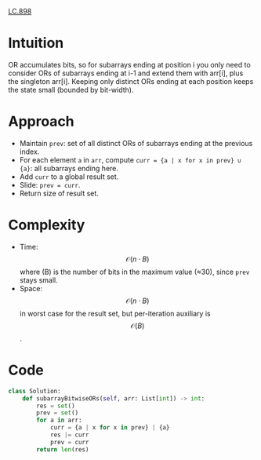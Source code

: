 
[LC.898](https://leetcode.com/problems/bitwise-ors-of-subarrays/description/)
# Intuition
OR accumulates bits, so for subarrays ending at position i you only need to consider ORs of subarrays ending at i-1 and extend them with arr[i], plus the singleton arr[i]. Keeping only distinct ORs ending at each position keeps the state small (bounded by bit-width).

# Approach
- Maintain `prev`: set of all distinct ORs of subarrays ending at the previous index.
- For each element `a` in `arr`, compute `curr = {a | x for x in prev} ∪ {a}`: all subarrays ending here.
- Add `curr` to a global result set.
- Slide: `prev = curr`.
- Return size of result set.

# Complexity
- Time: $$\mathcal{O}(n \cdot B)$$ where \(B\) is the number of bits in the maximum value (≈30), since `prev` stays small.
- Space: $$\mathcal{O}(n \cdot B)$$ in worst case for the result set, but per-iteration auxiliary is $$\mathcal{O}(B)$$.

# Code
```python
class Solution:
    def subarrayBitwiseORs(self, arr: List[int]) -> int:
        res = set()
        prev = set()
        for a in arr:
            curr = {a | x for x in prev} | {a}
            res |= curr
            prev = curr
        return len(res)
